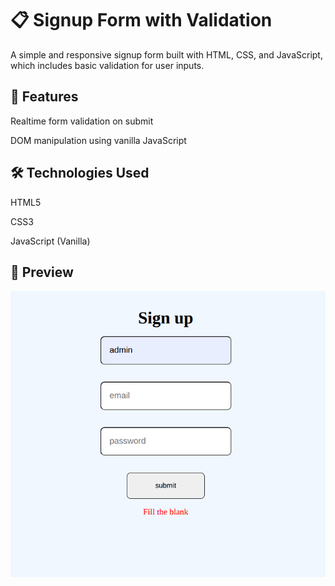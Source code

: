 # 📋 Signup Form with Validation
A simple and responsive signup form built with HTML, CSS, and JavaScript, which includes basic validation for user inputs.

## 🚀 Features
Realtime form validation on submit

DOM manipulation using vanilla JavaScript

## 🛠️ Technologies Used
HTML5

CSS3

JavaScript (Vanilla)

## 📸 Preview
![Preview](./signup.png)

